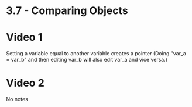 # 3.7 - Comparing Objects
# Video 1
Setting a variable equal to another variable creates a pointer (Doing "var_a = var_b" and then editing var_b will also edit var_a and vice versa.)
# Video 2
No notes
